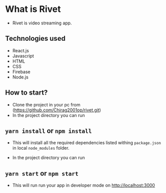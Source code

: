 # What is Rivet
- Rivet is video streaming app.

## Technologies used
- React.js
- Javascript
- HTML
- CSS
- Firebase
- Node.js

## How to start?
 - Clone the project in your pc from (https://github.com/Chirag2001op/rivet.git)
 - In the project directory you can run 
 ## `yarn install` or `npm install`
 - This will install all the required dependencies listed withing `package.json` in local `node_modules` folder.

 - In the project directory you can run 
 ## `yarn start` or `npm start`
 - This will run run your app in developer mode on [http://localhost:3000](http://localhost:3000)